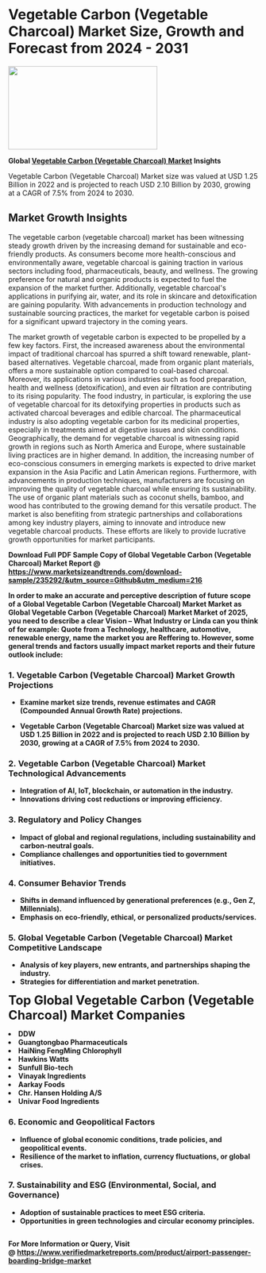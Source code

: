 <H1>Vegetable Carbon (Vegetable Charcoal) Market Size, Growth and Forecast from 2024 - 2031</H1><img class="aligncenter size-medium wp-image-584254" src="https://thirdeyenews.in/wp-content/uploads/2024/09/Global-Market-Research-300x168.jpeg" alt="" width="300" height="168" /><p><strong>Global&nbsp;<a href="https://www.marketsizeandtrends.com/download-sample/235292/&amp;utm_source=Github&utm_medium=216">Vegetable Carbon (Vegetable Charcoal) Market</a> Insights</strong></p><p>Vegetable Carbon (Vegetable Charcoal) Market size was valued at USD 1.25 Billion in 2022 and is projected to reach USD 2.10 Billion by 2030, growing at a CAGR of 7.5% from 2024 to 2030.</p><p><h2>Market Growth Insights</h2> <p>The vegetable carbon (vegetable charcoal) market has been witnessing steady growth driven by the increasing demand for sustainable and eco-friendly products. As consumers become more health-conscious and environmentally aware, vegetable charcoal is gaining traction in various sectors including food, pharmaceuticals, beauty, and wellness. The growing preference for natural and organic products is expected to fuel the expansion of the market further. Additionally, vegetable charcoal's applications in purifying air, water, and its role in skincare and detoxification are gaining popularity. With advancements in production technology and sustainable sourcing practices, the market for vegetable carbon is poised for a significant upward trajectory in the coming years.</p> <p><strong></strong></p> <p>The market growth of vegetable carbon is expected to be propelled by a few key factors. First, the increased awareness about the environmental impact of traditional charcoal has spurred a shift toward renewable, plant-based alternatives. Vegetable charcoal, made from organic plant materials, offers a more sustainable option compared to coal-based charcoal. Moreover, its applications in various industries such as food preparation, health and wellness (detoxification), and even air filtration are contributing to its rising popularity. The food industry, in particular, is exploring the use of vegetable charcoal for its detoxifying properties in products such as activated charcoal beverages and edible charcoal. The pharmaceutical industry is also adopting vegetable carbon for its medicinal properties, especially in treatments aimed at digestive issues and skin conditions. Geographically, the demand for vegetable charcoal is witnessing rapid growth in regions such as North America and Europe, where sustainable living practices are in higher demand. In addition, the increasing number of eco-conscious consumers in emerging markets is expected to drive market expansion in the Asia Pacific and Latin American regions. Furthermore, with advancements in production techniques, manufacturers are focusing on improving the quality of vegetable charcoal while ensuring its sustainability. The use of organic plant materials such as coconut shells, bamboo, and wood has contributed to the growing demand for this versatile product. The market is also benefiting from strategic partnerships and collaborations among key industry players, aiming to innovate and introduce new vegetable charcoal products. These efforts are likely to provide lucrative growth opportunities for market participants. <p><strong></p><p><span class=""><strong>Download Full PDF Sample Copy of Global Vegetable Carbon (Vegetable Charcoal) Market Report</strong> @ <a href="https://www.marketsizeandtrends.com/download-sample/235292/&amp;utm_source=Github&utm_medium=216" target="_blank">https://www.marketsizeandtrends.com/download-sample/235292/&amp;utm_source=Github&utm_medium=216</a></span></p><p>In order to make an accurate and perceptive description of future scope of a Global&nbsp;Vegetable Carbon (Vegetable Charcoal) Market Market as Global&nbsp;Vegetable Carbon (Vegetable Charcoal) Market Market of 2025, you need to describe a clear Vision &ndash; What Industry or Linda can you think of for example: Quote from a Technology, healthcare, automotive, renewable energy, name the market you are Reffering to. However, some general trends and factors usually impact market reports and their future outlook include:</p><h3>1.&nbsp;<strong>Vegetable Carbon (Vegetable Charcoal) Market Growth Projections</strong></h3><ul><li>Examine market size trends, revenue estimates and CAGR (Compounded Annual Growth Rate) projections.</li><li><p>Vegetable Carbon (Vegetable Charcoal) Market size was valued at USD 1.25 Billion in 2022 and is projected to reach USD 2.10 Billion by 2030, growing at a CAGR of 7.5% from 2024 to 2030.</p></li></ul><h3>2.&nbsp;<strong>Vegetable Carbon (Vegetable Charcoal) Market Technological Advancements</strong></h3><ul><li>Integration of AI, IoT, blockchain, or automation in the industry.</li><li>Innovations driving cost reductions or improving efficiency.</li></ul><h3>3.&nbsp;<strong>Regulatory and Policy Changes</strong></h3><ul><li>Impact of global and regional regulations, including sustainability and carbon-neutral goals.</li><li>Compliance challenges and opportunities tied to government initiatives.</li></ul><h3>4.&nbsp;<strong>Consumer Behavior Trends</strong></h3><ul><li>Shifts in demand influenced by generational preferences (e.g., Gen Z, Millennials).</li><li>Emphasis on eco-friendly, ethical, or personalized products/services.</li></ul><h3>5.&nbsp;<strong>Global Vegetable Carbon (Vegetable Charcoal) Market Competitive Landscape</strong></h3><ul><li>Analysis of key players, new entrants, and partnerships shaping the industry.</li><li>Strategies for differentiation and market penetration.</li></ul><p data-pm-slice="1 1 []"><span style="color: inherit; font-family: inherit; font-size: 25px;">Top Global Vegetable Carbon (Vegetable Charcoal) Market Companies</span></p><div class="" data-test-id=""><p><li>DDW</li><li> Guangtongbao Pharmaceuticals</li><li> HaiNing FengMing Chlorophyll</li><li> Hawkins Watts</li><li> Sunfull Bio-tech</li><li> Vinayak Ingredients</li><li> Aarkay Foods</li><li> Chr. Hansen Holding A/S</li><li> Univar Food Ingredients</li></p></div><h3>6.&nbsp;<strong>Economic and Geopolitical Factors</strong></h3><ul><li>Influence of global economic conditions, trade policies, and geopolitical events.</li><li>Resilience of the market to inflation, currency fluctuations, or global crises.</li></ul><h3>7.&nbsp;<strong>Sustainability and ESG (Environmental, Social, and Governance)</strong></h3><ul><li>Adoption of sustainable practices to meet ESG criteria.</li><li>Opportunities in green technologies and circular economy principles.</li></ul><h2><strong style="font-size: 14px;">For More Information or Query, Visit @&nbsp;</strong><a style="background-color: #ffffff; font-size: 14px;" href="https://www.marketsizeandtrends.com/report/vegetable-carbon-vegetable-charcoal-market/" target="_blank">https://www.verifiedmarketreports.com/product/airport-passenger-boarding-bridge-market</a></h2>
